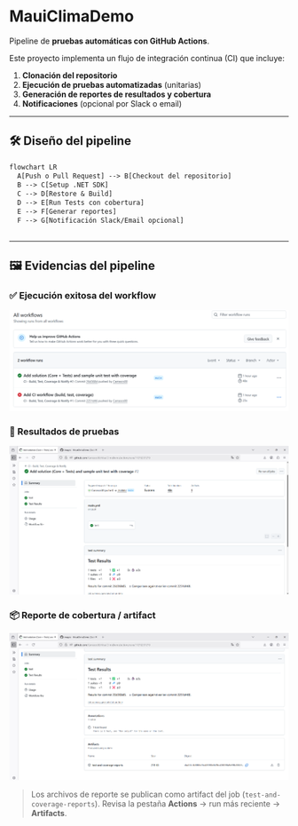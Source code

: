 # MauiClimaDemo

Pipeline de **pruebas automáticas con GitHub Actions**.

Este proyecto implementa un flujo de integración continua (CI) que incluye:

1. **Clonación del repositorio**
2. **Ejecución de pruebas automatizadas** (unitarias)
3. **Generación de reportes de resultados y cobertura**
4. **Notificaciones** (opcional por Slack o email)

---

## 🛠️ Diseño del pipeline

```mermaid
flowchart LR
  A[Push o Pull Request] --> B[Checkout del repositorio]
  B --> C[Setup .NET SDK]
  C --> D[Restore & Build]
  D --> E[Run Tests con cobertura]
  E --> F[Generar reportes]
  F --> G[Notificación Slack/Email opcional]


```


---

## 🖼️ Evidencias del pipeline

### ✅ Ejecución exitosa del workflow
![Run Exitoso](docs/images/run_exitoso.png)

### 🧪 Resultados de pruebas
![Resultados de Tests](docs/images/test_results.png)

### 📦 Reporte de cobertura / artifact
![Coverage Artifact](docs/images/coverage_artifact.png)

> Los archivos de reporte se publican como artifact del job (`test-and-coverage-reports`).
> Revisa la pestaña **Actions** → run más reciente → **Artifacts**.

